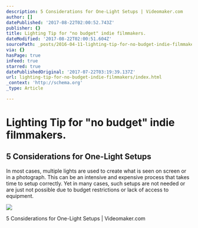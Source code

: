 ```yaml
---
description: 5 Considerations for One-Light Setups | Videomaker.com
author: []
datePublished: '2017-08-22T02:00:52.743Z'
publisher: {}
title: Lighting Tip for "no budget" indie filmmakers.
dateModified: '2017-08-22T02:00:51.604Z'
sourcePath: _posts/2016-04-11-lighting-tip-for-no-budget-indie-filmmakers.md
via: {}
hasPage: true
inFeed: true
starred: true
datePublishedOriginal: '2017-07-22T03:19:39.137Z'
url: lighting-tip-for-no-budget-indie-filmmakers/index.html
_context: 'http://schema.org'
_type: Article

---
```

# Lighting Tip for "no budget" indie filmmakers.

<article style=""><h1>5 Considerations for One-Light Setups</h1><p>In most cases, multiple lights are used to create what is seen on screen or in a photograph. This can be an intensive and expensive process that takes time to setup correctly. Yet in many cases, such setups are not needed or are just not possible due to budget restrictions or lack of access to equipment.</p><img src="http://static.videomaker.com/sites/videomaker.com/files/articles/18640/353-C03-Lighting-primary.png" /></article>

5 Considerations for One-Light Setups | Videomaker.com